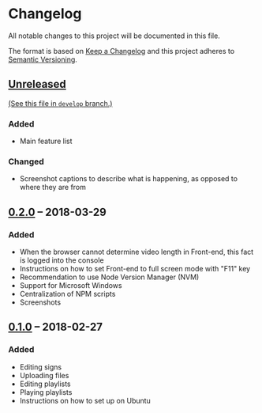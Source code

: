 Changelog
=========

All notable changes to this project will be documented in this file.

The format is based on [Keep a Changelog] and this project adheres to [Semantic
Versioning].


[Unreleased]
------------

[(See this file in `develop` branch.)][Development Changelog]

### Added

- Main feature list

### Changed

- Screenshot captions to describe what is happening, as opposed to where they
  are from


[0.2.0] – 2018-03-29
--------------------

### Added

- When the browser cannot determine video length in Front-end, this fact is
  logged into the console
- Instructions on how to set Front-end to full screen mode with "F11" key
- Recommendation to use Node Version Manager (NVM)
- Support for Microsoft Windows
- Centralization of NPM scripts
- Screenshots


[0.1.0] – 2018-02-27
--------------------

### Added

- Editing signs
- Uploading files
- Editing playlists
- Playing playlists
- Instructions on how to set up on Ubuntu


[Keep a Changelog]: http://keepachangelog.com/en/1.0.0/
[Semantic Versioning]: http://semver.org/spec/v2.0.0.html
[Development Changelog]:
  https://github.com/henrik-leppa/hfl-signage-player/blob/develop/CHANGELOG.md
[Unreleased]:
  https://github.com/henrik-leppa/hfl-signage-player/compare/0.2.0...develop
[0.2.0]:
  https://github.com/henrik-leppa/hfl-signage-player/compare/0.1.0...0.2.0
[0.1.0]:
  https://github.com/henrik-leppa/hfl-signage-player/compare/732fad4eb5b81bb6947c52211bbdda8ce201ee8a...0.1.0
